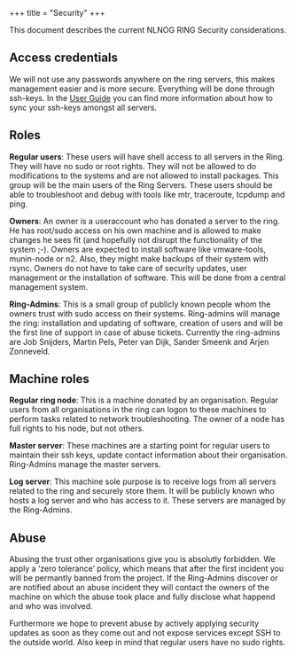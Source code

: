 +++
title = "Security"
+++

This document describes the current NLNOG RING Security considerations.

## Access credentials
We will not use any passwords anywhere on the ring servers, this makes management easier and is more secure. Everything will be done through ssh-keys. In the [User Guide](/user-guide) you can find more information about how to sync your ssh-keys amongst all servers.

## Roles
**Regular users**: These users will have shell access to all servers in the Ring. They will have no sudo or root rights. They will not be allowed to do modifications to the systems and are not allowed to install packages. This group will be the main users of the Ring Servers. These users should be able to troubleshoot and debug with tools like mtr, traceroute, tcpdump and ping.

**Owners**: An owner is a useraccount who has donated a server to the ring. He has root/sudo access on his own machine and is allowed to make changes he sees fit (and hopefully not disrupt the functionality of the system ;-). Owners are expected to install software like vmware-tools, munin-node or n2. Also, they might make backups of their system with rsync. Owners do not have to take care of security updates, user management or the installation of software. This will be done from a central management system.

**Ring-Admins**: This is a small group of publicly known people whom the owners trust with sudo access on their systems. Ring-admins will manage the ring: installation and updating of software, creation of users and will be the first line of support in case of abuse tickets. Currently the ring-admins are Job Snijders, Martin Pels, Peter van Dijk, Sander Smeenk and Arjen Zonneveld.

## Machine roles
**Regular ring node**: This is a machine donated by an organisation. Regular users from all organisations in the ring can logon to these machines to perform tasks related to network troubleshooting. The owner of a node has full rights to his node, but not others.

**Master server**: These machines are a starting point for regular users to maintain their ssh keys, update contact information about their organisation. Ring-Admins manage the master servers.

**Log server**: This machine sole purpose is to receive logs from all servers related to the ring and securely store them. It will be publicly known who hosts a log server and who has access to it. These servers are managed by the Ring-Admins.

## Abuse
Abusing the trust other organisations give you is absolutly forbidden. We apply a ‘zero tolerance’ policy, which means that after the first incident you will be permantly banned from the project. If the Ring-Admins discover or are notified about an abuse incident they will contact the owners of the machine on which the abuse took place and fully disclose what happend and who was involved.

Furthermore we hope to prevent abuse by actively applying security updates as soon as they come out and not expose services except SSH to the outside world. Also keep in mind that regular users have no sudo rights.

